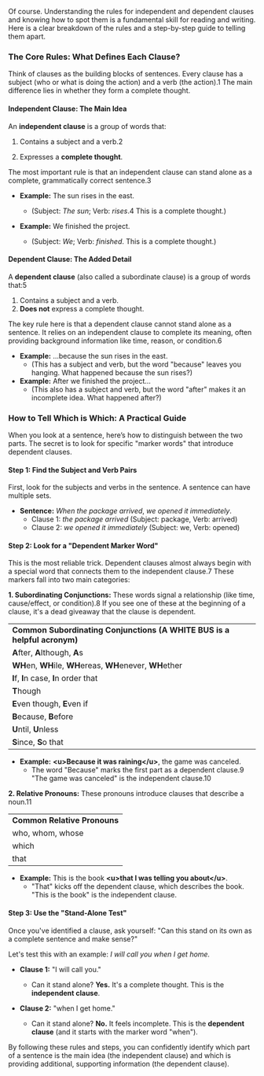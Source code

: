 Of course. Understanding the rules for independent and dependent clauses and knowing how to spot them is a fundamental skill for reading and writing. Here is a clear breakdown of the rules and a step-by-step guide to telling them apart.

### The Core Rules: What Defines Each Clause?

Think of clauses as the building blocks of sentences. Every clause has a subject (who or what is doing the action) and a verb (the action).1 The main difference lies in whether they form a complete thought.

#### Independent Clause: The Main Idea

An **independent clause** is a group of words that:

1. Contains a subject and a verb.2
    
2. Expresses a **complete thought**.

The most important rule is that an independent clause can stand alone as a complete, grammatically correct sentence.3

- **Example:** The sun rises in the east.
    - (Subject: _The sun_; Verb: _rises_.4 This is a complete thought.)
        
- **Example:** We finished the project.
    - (Subject: _We_; Verb: _finished_. This is a complete thought.)

#### Dependent Clause: The Added Detail

A **dependent clause** (also called a subordinate clause) is a group of words that:5

1. Contains a subject and a verb.
2. **Does not** express a complete thought.

The key rule here is that a dependent clause cannot stand alone as a sentence. It relies on an independent clause to complete its meaning, often providing background information like time, reason, or condition.6

- **Example:** ...because the sun rises in the east.
    - (This has a subject and verb, but the word "because" leaves you hanging. What happened because the sun rises?)
- **Example:** After we finished the project...
    - (This also has a subject and verb, but the word "after" makes it an incomplete idea. What happened after?)

### How to Tell Which is Which: A Practical Guide

When you look at a sentence, here’s how to distinguish between the two parts. The secret is to look for specific "marker words" that introduce dependent clauses.

#### Step 1: Find the Subject and Verb Pairs

First, look for the subjects and verbs in the sentence. A sentence can have multiple sets.

- **Sentence:** _When the package arrived_, _we opened it immediately_.
    - Clause 1: _the package arrived_ (Subject: package, Verb: arrived)
    - Clause 2: _we opened it immediately_ (Subject: we, Verb: opened)

#### Step 2: Look for a "Dependent Marker Word"

This is the most reliable trick. Dependent clauses almost always begin with a special word that connects them to the independent clause.7 These markers fall into two main categories:

**1. Subordinating Conjunctions:** These words signal a relationship (like time, cause/effect, or condition).8 If you see one of these at the beginning of a clause, it's a dead giveaway that the clause is dependent.

|   |
|---|
|**Common Subordinating Conjunctions (A WHITE BUS is a helpful acronym)**|
|**A**fter, **A**lthough, **A**s|
|**WH**en, **WH**ile, **WH**ereas, **WH**enever, **WH**ether|
|**I**f, **I**n case, **I**n order that|
|**T**hough|
|**E**ven though, **E**ven if|
|**B**ecause, **B**efore|
|**U**ntil, **U**nless|
|**S**ince, **S**o that|

- **Example:** **&lt;u>Because it was raining&lt;/u>**, the game was canceled.
    - The word "Because" marks the first part as a dependent clause.9 "The game was canceled" is the independent clause.10
        

**2. Relative Pronouns:** These pronouns introduce clauses that describe a noun.11

|   |
|---|
|**Common Relative Pronouns**|
|who, whom, whose|
|which|
|that|

- **Example:** This is the book **&lt;u>that I was telling you about&lt;/u>**.
    - "That" kicks off the dependent clause, which describes the book. "This is the book" is the independent clause.

#### Step 3: Use the "Stand-Alone Test"

Once you've identified a clause, ask yourself: "Can this stand on its own as a complete sentence and make sense?"

Let's test this with an example: _I will call you when I get home._

- **Clause 1:** "I will call you."
    
    - Can it stand alone? **Yes.** It's a complete thought. This is the **independent clause**.
- **Clause 2:** "when I get home."
    
    - Can it stand alone? **No.** It feels incomplete. This is the **dependent clause** (and it starts with the marker word "when").

By following these rules and steps, you can confidently identify which part of a sentence is the main idea (the independent clause) and which is providing additional, supporting information (the dependent clause).
